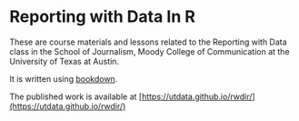 # Reporting with Data In R

These are course materials and lessons related to the Reporting with Data class in the School of Journalism, Moody College of Communication at the University of Texas at Austin.

It is written using [bookdown](https://bookdown.org/yihui/bookdown/).

The published work is available at [https://utdata.github.io/rwdir/](https://utdata.github.io/rwdir/)
